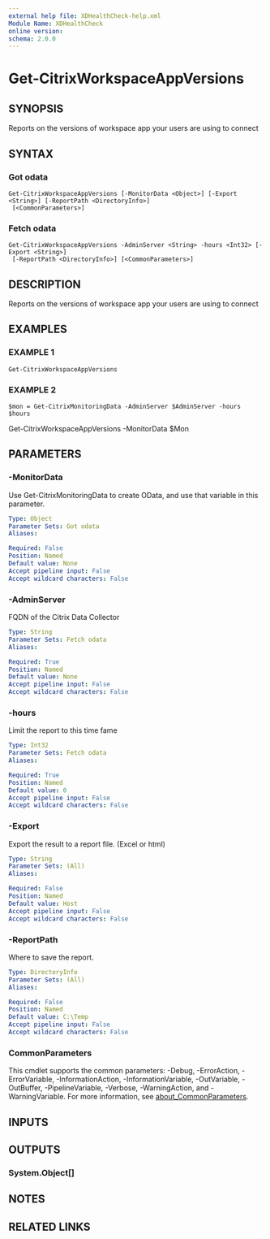 ```yaml
---
external help file: XDHealthCheck-help.xml
Module Name: XDHealthCheck
online version:
schema: 2.0.0
---
```


# Get-CitrixWorkspaceAppVersions

## SYNOPSIS
Reports on the versions of workspace app your users are using to connect

## SYNTAX

### Got odata
```
Get-CitrixWorkspaceAppVersions [-MonitorData <Object>] [-Export <String>] [-ReportPath <DirectoryInfo>]
 [<CommonParameters>]
```

### Fetch odata
```
Get-CitrixWorkspaceAppVersions -AdminServer <String> -hours <Int32> [-Export <String>]
 [-ReportPath <DirectoryInfo>] [<CommonParameters>]
```

## DESCRIPTION
Reports on the versions of workspace app your users are using to connect

## EXAMPLES

### EXAMPLE 1
```
Get-CitrixWorkspaceAppVersions
```

### EXAMPLE 2
```
$mon = Get-CitrixMonitoringData -AdminServer $AdminServer -hours $hours
```

Get-CitrixWorkspaceAppVersions -MonitorData $Mon

## PARAMETERS

### -MonitorData
Use Get-CitrixMonitoringData to create OData, and use that variable in this parameter.

```yaml
Type: Object
Parameter Sets: Got odata
Aliases:

Required: False
Position: Named
Default value: None
Accept pipeline input: False
Accept wildcard characters: False
```

### -AdminServer
FQDN of the Citrix Data Collector

```yaml
Type: String
Parameter Sets: Fetch odata
Aliases:

Required: True
Position: Named
Default value: None
Accept pipeline input: False
Accept wildcard characters: False
```

### -hours
Limit the report to this time fame

```yaml
Type: Int32
Parameter Sets: Fetch odata
Aliases:

Required: True
Position: Named
Default value: 0
Accept pipeline input: False
Accept wildcard characters: False
```

### -Export
Export the result to a report file.
(Excel or html)

```yaml
Type: String
Parameter Sets: (All)
Aliases:

Required: False
Position: Named
Default value: Host
Accept pipeline input: False
Accept wildcard characters: False
```

### -ReportPath
Where to save the report.

```yaml
Type: DirectoryInfo
Parameter Sets: (All)
Aliases:

Required: False
Position: Named
Default value: C:\Temp
Accept pipeline input: False
Accept wildcard characters: False
```

### CommonParameters
This cmdlet supports the common parameters: -Debug, -ErrorAction, -ErrorVariable, -InformationAction, -InformationVariable, -OutVariable, -OutBuffer, -PipelineVariable, -Verbose, -WarningAction, and -WarningVariable. For more information, see [about_CommonParameters](http://go.microsoft.com/fwlink/?LinkID=113216).

## INPUTS

## OUTPUTS

### System.Object[]
## NOTES

## RELATED LINKS
